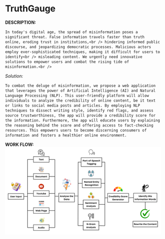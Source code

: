 # TruthGauge

**DESCRIPTION:**

    In today's digital age, the spread of misinformation poses a significant threat. False information travels faster than truth online, eroding trust in institutions,<br /> hindering informed public discourse, and jeopardizing democratic processes. Malicious actors employ ever-sophisticated techniques, making it difficult for users to identify<br /> misleading content. We urgently need innovative solutions to empower users and combat the rising tide of misinformation.<br />

*Solution:*

    To combat the deluge of misinformation, we propose a web application that leverages the power of Artificial Intelligence (AI) and Natural Language Processing (NLP). This user-friendly platform will allow individuals to analyze the credibility of online content, be it text or links to social media posts and articles. By employing NLP techniques to dissect writing style, identify red flags, and assess source trustworthiness, the app will provide a credibility score for the information. Furthermore, the app will educate users by explaining the reasoning behind the score and offering access to fact-checking resources. This empowers users to become discerning consumers of information and fosters a healthier online environment. 



**WORK FLOW:**
![workflow](https://github.com/rppadmakumar3/TruthGauge/blob/main/asset/OneAPI%20-%20SkillUpNow%20(4).png)
